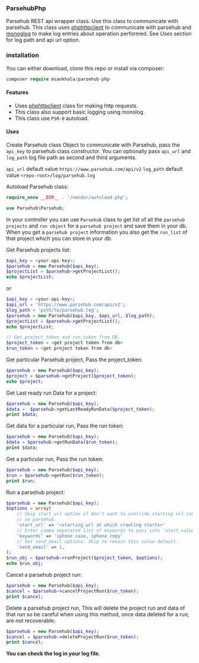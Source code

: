 ### ParsehubPhp

Parsehub REST api wrapper class. Use this class to communicate with parsehub.
This class uses [phphttpclient](http://phphttpclient.com) to communicate with
parsehub and [monoglog](https://github.com/Seldaek/monolog) to make log entries
about operation performed. See *Uses* section for log path and api url option.

### installation
You can either download, clone this repo or install via composer:

```php
composer require msankhala/parsehub-php
```

#### Features

- Uses [phphttpclient](http://phphttpclient.com) class for making http requests.
- This class also support basic logging using monolog.
- This class use `PSR-0` autoload.

#### Uses

Create Parsehub class Object to communicate with Parsehub, pass the `api_key`
to parsehub class constructor. You can optionally pass `api_url` and `log_path`
log file path as second and third arguments.

`api_url` default value `https://www.parsehub.com/api/v2`
`log_path` default value `<repo-root>/log/parsehub.log`

Autoload Parsehub class:

```php
require_once __DIR__ . '/vendor/autoload.php';

use Parsehub\Parsehub;
```

In your controller you can use `Parsehub` class to get list of all the
`parsehub projects` and `run object` for a `parsehub project` and save
them in your db. When you get a `parsehub project` information you also get the
`run_list` of that project which you can store in your db.

Get Parsehub projects list:
```php
$api_key = <your-api-key>;
$parsehub = new Parsehub($api_key);
$projectList = $parsehub->getProjectList();
echo $projectList;
```

or

```php
$api_key = <your-api-key>;
$api_url = 'https://www.parsehub.com/api/v2';
$log_path = 'path/to/parsehub.log';
$parsehub = new Parsehub($api_key, $api_url, $log_path);
$projectList = $parsehub->getProjectList();
echo $projectList;
```

```php
// Get project_token and run_token from DB.
$project_token = <get project token from db>
$run_token = <get project token from db>
```

Get particular Parsehub project, Pass the project_token:
```php
$parsehub = new Parsehub($api_key);
$project = $parsehub->getProject($project_token);
echo $project;
```

Get Last ready run Data for a project:
```php
$parsehub = new Parsehub($api_key);
$data =  $parsehub->getLastReadyRunData($project_token);
print $data;
```

Get data for a particular run, Pass the run token:
```php
$parsehub = new Parsehub($api_key);
$data = $parsehub->getRunData($run_token);
print $data;
```

Get a particular run, Pass the run token:
```php
$parsehub = new Parsehub($api_key);
$run = $parsehub->getRun($run_token);
print $run;
```

Run a parsehub project:
```php
$parsehub = new Parsehub($api_key);
$options = array(
    // Skip start_url option if don't want to override starting url configured
    // on parsehub.
    'start_url' => '<starting url at which crawling starts>'
    // Enter comma separated list of keywords to pass into `start_value_override`
    'keywords' => 'iphone case, iphone copy'
    // Set send_email options. Skip to remain this value default.
    'send_email' => 1,
);
$run_obj = $parsehub->runProject($project_token, $options);
echo $run_obj;
```
Cancel a parsehub project run:
```php
$parsehub = new Parsehub($api_key);
$cancel = $parsehub->cancelProjectRun($run_token);
print $cancel;
```

Delete a parsehub project run, This will delete the project run and data of that
run so be careful when using this method, once data deleted for a run, are not
recoverable:
```php
$parsehub = new Parsehub($api_key);
$cancel = $parsehub->deleteProjectRun($run_token);
print $cancel;
```
**You can check the log in your log file.**
